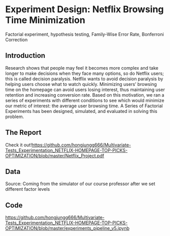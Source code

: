 # Experiment Design: Netflix Browsing Time Minimization

Factorial experiment, hypothesis testing, Family-Wise Error Rate, Bonferroni Correction 
 
## Introduction
Research shows that people may feel it becomes more complex and take longer to make decisions when they face many options, so do Netflix users; this is called decision paralysis. Netflix wants to avoid decision paralysis by helping users choose what to watch quickly. Minimizing users’ browsing time on the homepage can avoid users losing interest, thus maintaining user retention and increasing conversion rate. Based on this motivation, we ran a series of experiments with different conditions to see which would minimize our metric of interest: the average user browsing time. A Series of Factorial Experiments has been designed, simulated, and evaluated in solving this problem. 

## The Report
Check it out!https://github.com/hongjungg666/Multivariate-Tests_Experimentation_NETFLIX-HOMEPAGE-TOP-PICKS-OPTIMIZATION/blob/master/Netflix_Project.pdf

## Data 
Source: Coming from the simulator of our course professor after we set different factor levels

## Code
https://github.com/hongjungg666/Multivariate-Tests_Experimentation_NETFLIX-HOMEPAGE-TOP-PICKS-OPTIMIZATION/blob/master/experiments_pipeline_v5.ipynb

